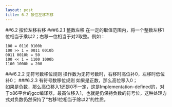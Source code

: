 ```yaml
---
layout: post
title: 6.2 按位左移右移
---
```


##6.2 按位左移右移
###6.2.1 整数左移
在一定的取值范围内，将一个整数左移1位相当于乘以2；右移一位相当于对2取整。例如：

    100 = 0110 0100b
    100 >> 1 = 0011 0010b
    0011 0010b = 50
    100 << 1 = 1100 1000b
    1100 1000b = 200

###6.2.2 无符号数移位规则
操作数为无符号数时，右移时高位补0，左移时低位补0；
###6.2.3 有符号数移位规则
如果是正数，那么高位移入0；<br>
如果是负数，那么高位移入1还是0不一定，这是Implementation-defined的，对于x86平台的gcc编译器，最高位移入1，也就是仍保持负数的符号位，这种处理方式对负数仍然保持了“右移1位相当于除以2”的性质。

